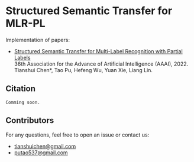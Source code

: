 # Structured Semantic Transfer for MLR-PL
Implementation of papers:
- [Structured Semantic Transfer for Multi-Label Recognition with Partial Labels]()  
  36th Association for the Advance of Artificial Intelligence (AAAI), 2022.  
  Tianshui Chen*, Tao Pu, Hefeng Wu, Yuan Xie, Liang Lin.  
  
## Citation
```
Comming soon.
```

## Contributors
For any questions, feel free to open an issue or contact us:    

* tianshuichen@gmail.com
* putao537@gmail.com
